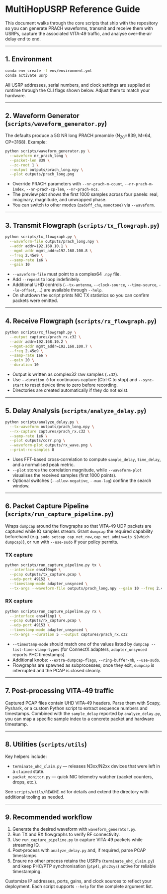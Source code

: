 # MultiHopUSRP Reference Guide

This document walks through the core scripts that ship with the repository so you can generate PRACH waveforms, transmit and receive them with USRPs, capture the associated VITA‑49 traffic, and analyse over‑the‑air delay end to end.

---

## 1. Environment

```bash
conda env create -f env/environment.yml
conda activate usrp
```

All USRP addresses, serial numbers, and clock settings are supplied at runtime through the CLI flags shown below. Adjust them to match your hardware.

---

## 2. Waveform Generator (`scripts/waveform_generator.py`)

The defaults produce a 5G NR long PRACH preamble (N<sub>ZC</sub>=839, M=64, CP=3168). Example:

```bash
python scripts/waveform_generator.py \
  --waveform nr_prach_long \
  --packet-len 839 \
  --zc-root 1 \
  --output outputs/prach_long.npy \
  --plot outputs/prach_long.png
```

- Override PRACH parameters with `--nr-prach-m-count`, `--nr-prach-m-index`, `--nr-prach-cp-len`, `--nr-prach-ncs`.
- The preview plot shows the first 1000 samples across four panels: real, imaginary, magnitude, and unwrapped phase.
- You can switch to other modes (`zadoff_chu`, `monotone`) via `--waveform`.

---

## 3. Transmit Flowgraph (`scripts/tx_flowgraph.py`)

```bash
python scripts/tx_flowgraph.py \
  --waveform-file outputs/prach_long.npy \
  --addr addr=192.168.10.1 \
  --mgmt-addr mgmt_addr=192.168.100.8 \
  --freq 2.45e9 \
  --samp-rate 1e6 \
  --gain 10
```

- `--waveform-file` must point to a complex64 `.npy` file.
- Add `--repeat` to loop indefinitely.
- Additional UHD controls (`--tx-antenna`, `--clock-source`, `--time-source`, `--lo-offset`, …) are available through `--help`.
- On shutdown the script prints NIC TX statistics so you can confirm packets were emitted.

---

## 4. Receive Flowgraph (`scripts/rx_flowgraph.py`)

```bash
python scripts/rx_flowgraph.py \
  --output captures/prach_rx.c32 \
  --addr addr=192.168.10.2 \
  --mgmt-addr mgmt_addr=192.168.100.7 \
  --freq 2.45e9 \
  --samp-rate 1e6 \
  --gain 20 \
  --duration 10
```

- Output is written as complex32 raw samples (`.c32`).
- Use `--duration 0` for continuous capture (Ctrl‑C to stop) and `--sync-start` to reset device time to zero before recording.
- Directories are created automatically if they do not exist.

---

## 5. Delay Analysis (`scripts/analyze_delay.py`)

```bash
python scripts/analyze_delay.py \
  --tx-waveform outputs/prach_long.npy \
  --rx-capture captures/prach_rx.c32 \
  --samp-rate 1e6 \
  --plot outputs/corr.png \
  --waveform-plot outputs/rx_wave.png \
  --print-rx-samples 8
```

- Uses FFT‑based cross‑correlation to compute `sample_delay`, `time_delay`, and a normalised peak metric.
- `--plot` stores the correlation magnitude, while `--waveform-plot` visualises the received samples (first 1000 points).
- Optional switches (`--allow-negative`, `--max-lag`) confine the search window.

---

## 6. Packet Capture Pipeline (`scripts/run_capture_pipeline.py`)

Wraps `dumpcap` around the flowgraphs so that VITA‑49 UDP packets are captured while IQ samples stream. Grant `dumpcap` the required capability beforehand (e.g. `sudo setcap cap_net_raw,cap_net_admin=eip $(which dumpcap)`), or run with `--use-sudo` if your policy permits.

### TX capture

```bash
python scripts/run_capture_pipeline.py tx \
  --interface ens4f0np0 \
  --pcap outputs/tx_capture.pcap \
  --udp-port 49152 \
  --timestamp-mode adapter_unsynced \
  --tx-args --waveform-file outputs/prach_long.npy --gain 10 --freq 2.45e9
```

### RX capture

```bash
python scripts/run_capture_pipeline.py rx \
  --interface ens4f1np1 \
  --pcap outputs/rx_capture.pcap \
  --udp-port 49153 \
  --timestamp-mode adapter_unsynced \
  --rx-args --duration 5 --output captures/prach_rx.c32
```

- `--timestamp-mode` should match one of the values listed by `dumpcap --list-time-stamp-types` (for ConnectX adapters, `adapter_unsynced` reports PHC timestamps).
- Additional knobs: `--extra-dumpcap-flags`, `--ring-buffer-mb`, `--use-sudo`.
- Flowgraphs are spawned as subprocesses; once they exit, `dumpcap` is interrupted and the PCAP is closed cleanly.

---

## 7. Post‑processing VITA‑49 traffic

Captured PCAP files contain UHD VITA‑49 headers. Parse them with Scapy, Pyshark, or a custom Python script to extract sequence numbers and timestamps. Combined with the `sample_delay` reported by `analyze_delay.py`, you can map a specific sample index to a concrete packet and hardware timestamp.

---

## 8. Utilities (`scripts/utils`)

Key helpers include:

- `terminate_uhd_claim.py` — releases N3xx/N2xx devices that were left in a `claimed` state.
- `packet_monitor.py` — quick NIC telemetry watcher (packet counters, drops, etc.).

See `scripts/utils/README.md` for details and extend the directory with additional tooling as needed.

---

## 9. Recommended workflow

1. Generate the desired waveform with `waveform_generator.py`.
2. Run TX and RX flowgraphs to verify RF connectivity.
3. Use `run_capture_pipeline.py` to capture VITA‑49 packets while streaming IQ.
4. Post‑process with `analyze_delay.py` and, if required, parse PCAP timestamps.
5. Ensure no other process retains the USRPs (`terminate_uhd_claim.py`) and keep PHC/PTP synchronisation (`ptp4l`, `phc2sys`) active for reliable timestamping.

Customize IP addresses, ports, gains, and clock sources to reflect your deployment. Each script supports `--help` for the complete argument list.

